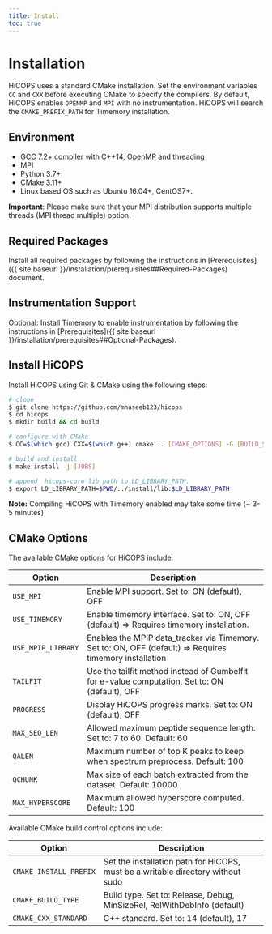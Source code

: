 ```yaml
---
title: Install
toc: true
---
```

# Installation
HiCOPS uses a standard CMake installation. Set the environment variables `CC` and `CXX` before executing CMake to specify the compilers. By default, HiCOPS enables `OPENMP` and `MPI` with no instrumentation. HiCOPS will search the `CMAKE_PREFIX_PATH` for Timemory installation.

## Environment
* GCC 7.2+ compiler with C++14, OpenMP and threading
* MPI
* Python 3.7+
* CMake 3.11+
* Linux based OS such as Ubuntu 16.04+, CentOS7+.

**Important**: Please make sure that your MPI distribution supports multiple threads (MPI thread multiple) option.

## Required Packages
Install all required packages by following the instructions in [Prerequisites]({{ site.baseurl }}/installation/prerequisites##Required-Packages) document.

## Instrumentation Support
Optional: Install Timemory to enable instrumentation by following the instructions in [Prerequisites]({{ site.baseurl }}/installation/prerequisites##Optional-Packages).

## Install HiCOPS
Install HiCOPS using Git & CMake using the following steps:

```bash
# clone
$ git clone https://github.com/mhaseeb123/hicops
$ cd hicops
$ mkdir build && cd build

# configure with CMake
$ CC=$(which gcc) CXX=$(which g++) cmake .. [CMAKE_OPTIONS] -G [BUILD_SYSTEM] [HICOPS_OPTIONS]

# build and install
$ make install -j [JOBS]

# append  hicops-core lib path to LD_LIBRARY_PATH.
$ export LD_LIBRARY_PATH=$PWD/../install/lib:$LD_LIBRARY_PATH
```

**Note:** Compiling HiCOPS with Timemory enabled may take some time (~ 3-5 minutes)

## CMake Options

The available CMake options for HiCOPS include:

| Option             | Description                                                                                             |
|--------------------|---------------------------------------------------------------------------------------------------------|
| `USE_MPI`          | Enable MPI support. Set to: ON (default), OFF                                                           |
| `USE_TIMEMORY`     | Enable timemory interface. Set to: ON, OFF (default) => Requires timemory installation.                 |
| `USE_MPIP_LIBRARY` | Enables the MPIP data_tracker via Timemory. Set to: ON, OFF (default) => Requires timemory installation |
| `TAILFIT`          | Use the tailfit method instead of Gumbelfit for e-value computation. Set to: ON (default), OFF          |
| `PROGRESS`         | Display  HiCOPS progress marks. Set to: ON (default), OFF                                               |
| `MAX_SEQ_LEN`      | Allowed maximum peptide sequence length. Set to: 7 to 60. Default: 60                                   |
| `QALEN`            | Maximum number of top K peaks to keep when spectrum preprocess. Default: 100                            |
| `QCHUNK`           | Max size of each batch extracted from the dataset. Default: 10000                                       |
| `MAX_HYPERSCORE`   | Maximum allowed hyperscore computed. Default: 100                                                       |

Available CMake build control options include:

| Option                 | Description                                                                     |
|------------------------|---------------------------------------------------------------------------------|
| `CMAKE_INSTALL_PREFIX` | Set the installation path for HiCOPS, must be a writable directory without sudo |
| `CMAKE_BUILD_TYPE`     | Build type. Set to: Release, Debug, MinSizeRel, RelWithDebInfo (default)        |
| `CMAKE_CXX_STANDARD`   | C++ standard. Set to: 14 (default), 17                                          |
